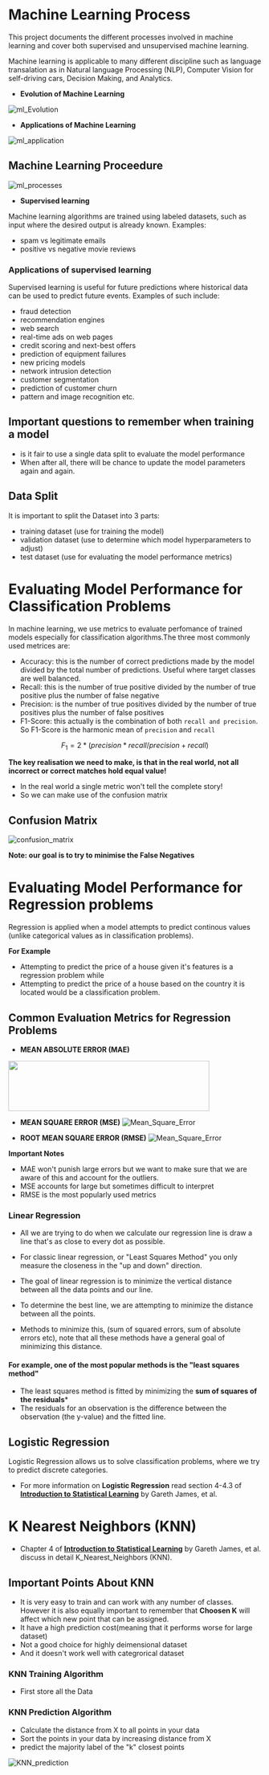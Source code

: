 # Machine Learning Process 
This project documents the different processes involved in machine learning and cover both supervised and unsupervised machine learning. 

Machine learning is applicable to many different discipline such as language transalation as in Natural language Processing (NLP), Computer Vision for self-driving cars, Decision Making, and Analytics.

- **Evolution of Machine Learning**

![ml_Evolution](./images/ai-ml-dl.png)

- **Applications of Machine Learning**

![ml_application](./images/ml_application.png) 

## Machine Learning Proceedure

![ml_processes](./images/ML_Process.png) 

- **Supervised learning**

Machine learning algorithms are trained using labeled datasets, such as input where the desired output is already known. Examples:

- spam vs legitimate emails
- positive vs negative movie reviews

### Applications of supervised learning
Supervised learning is useful for future predictions where historical data can be used to predict future events. Examples of such include:

- fraud detection 
- recommendation engines
- web search 
- real-time ads on web pages
- credit scoring and next-best offers
- prediction of equipment failures
- new pricing models
- network intrusion detection
- customer segmentation
- prediction of customer churn
- pattern and image recognition etc.

## Important questions to remember when training a model
- is it fair to use a single data split to evaluate the model performance
- When after all, there will be chance to update the model parameters again and again.

## Data Split

It is important to split the Dataset into 3 parts:
- training dataset (use for training the model)
- validation dataset (use to determine which model hyperparameters to adjust)
- test dataset (use for evaluating the model performance metrics)

# Evaluating Model Performance for Classification Problems

In machine learning, we use metrics to evaluate perfomance of trained models especially for classification algorithms.The three most commonly used metrices are:
- Accuracy: this is the number of correct predictions made by the model divided by the total number of predictions. Useful where target classes are well balanced.
- Recall: this is the number of true positive divided by the number of true positive plus the number of false negative 
- Precision: is the number of true positives divided by the number of true positives plus the number of false positives 
- F1-Score: this actually is the combination of both `recall and precision`. So F1-Score is the harmonic mean of `precision` and `recall`

$$ F_1 = 2* (precision * recall / precision + recall)  $$

**The key realisation we need to make, is that in the real world, not all incorrect or correct matches hold equal value!**

- In the real world a single metric won't tell the complete story!
- So we can make use of the confusion matrix

## Confusion Matrix

![confusion_matrix](./images/confusion_matrix2.png) 

**Note: our goal is to try to minimise the False Negatives** 

# Evaluating Model Performance for Regression problems

Regression is applied when a model attempts to predict continous values (unlike categorical values as in classification problems).

**For Example** 
- Attempting to predict the price of a house given it's features is a regression problem while
- Attempting to predict the price of a house based on the country it is located would be a classification problem.

## Common Evaluation Metrics for Regression Problems

- **MEAN ABSOLUTE ERROR (MAE)**
<img src="./images/MAE.png" width="400" height="100">



- **MEAN SQUARE ERROR (MSE)**
![Mean_Square_Error](./images/MSE.png)



- **ROOT MEAN SQUARE ERROR (RMSE)**
![Mean_Square_Error](./images/RSM.png)
 

**Important Notes**
- MAE won't punish large errors but we want to make sure that we are aware of this and account for the outliers.
- MSE accounts for large but sometimes difficult to interpret
- RMSE is the most popularly used metrics 


### Linear Regression 

- All we are trying to do when we calculate our regression line is draw a line that's as close to every dot as possible. 
- For classic linear regression, or "Least Squares Method" you only measure the closeness in the "up and down" direction.

- The goal of linear regression is to minimize the vertical distance between all the data points and our line.

- To determine the best line, we are attempting to minimize the distance between all the points.

- Methods to minimize this, (sum of squared errors, sum of absolute errors etc), note that all these methods have a general goal of minimizing this distance.

#### For example, one of the most popular methods is the "least squares method"

- The least squares method is fitted by minimizing the **sum of squares of the residuals***
- The residuals for an observation is the difference between the observation (the y-value) and the fitted line.


## Logistic Regression

Logistic Regression allows us to solve classification problems, where we try to predict discrete categories.

- For more information on **Logistic Regression** read section 4-4.3 of **[Introduction to Statistical Learning](https://blog.princehonest.com/stat-learning/)** by Gareth James, et al.

# K Nearest Neighbors (KNN)

- Chapter 4 of **[Introduction to Statistical Learning](https://blog.princehonest.com/stat-learning/)** by Gareth James, et al. discuss in detail K_Nearest_Neighbors (KNN).

## Important Points About KNN
- It is very easy to train and can work with any number of classes. However it is also equally important to remember that **Choosen K** will affect which new point that can be assigned. 
- It have a high prediction cost(meaning that it performs worse for large dataset)
- Not a good choice for highly deimensional dataset
- And it doesn't work well with categrorical dataset

### KNN Training Algorithm 
- First store all the Data

### KNN Prediction Algorithm
- Calculate the distance from X to all points in your data 
- Sort the points in your data by increasing distance from X
- predict the majority label of the "k" closest points

![KNN_prediction](./images/KNN_1.png)



